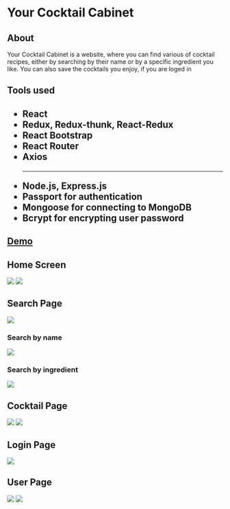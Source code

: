 <h1>Your Cocktail Cabinet</h1>

<h2>About</h2>
<p>Your Cocktail Cabinet is a website, where you can find various of cocktail recipes, either by searching by their name or by a specific ingredient you like. You can also save the cocktails you enjoy, if you are loged in</p>
<h2>Tools used<h2>
<ul>
<li>React</li>
<li>Redux, Redux-thunk, React-Redux</li>
<li>React Bootstrap</li>
<li>React Router</li>
<li>Axios</li>
<hr/>
<li>Node.js, Express.js</li>
<li>Passport for authentication</li>
<li>Mongoose for connecting to MongoDB</li>
<li>Bcrypt for encrypting user password</li>
</ul>

<a href="https://your-cocktail-cabinet.netlify.app"><h2>Demo</h2></a>

<h2>Home Screen</h2>
<img src="https://i.imgur.com/ks82i6E.png"/>
<img src="https://i.imgur.com/CXvqNpe.png"/>
<h2>Search Page</h2>
<img src="https://i.imgur.com/pz5ltTT.png"/>
<h3>Search by name</h3>
<img src="https://i.imgur.com/h4v9kUi.png"/>
<h3>Search by ingredient</h3>
<img src="https://i.imgur.com/m8v77Ol.png"/>
<h2>Cocktail Page</h2>
<img src="https://i.imgur.com/JhiZMqU.png"/>
<img src="https://i.imgur.com/fTrLR4N.png"/>
<h2>Login Page</h2>
<img src="https://i.imgur.com/Bb6GyDV.png"/>
<h2>User Page</h2>
<img src="https://i.imgur.com/b9YOxVa.png"/>
<img src="https://i.imgur.com/6QMcfDy.png"/>

